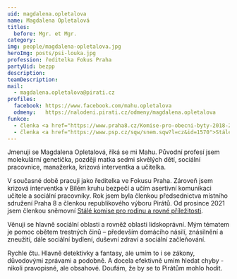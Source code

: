 ```yaml
---
uid: magdalena.opletalova
name: Magdalena Opletalová
titles:
  before: Mgr. et Mgr.
category:
img: people/magdalena-opletalova.jpg
heroImg: posts/psi-louka.jpg
profession: ředitelka Fokus Praha
partyUid: bezpp
description: 
teamDescription:
mail:
  - magdalena.opletalova@pirati.cz
profiles:
  facebook: https://www.facebook.com/mahu.opletalova
  odmeny:   https://nalodeni.pirati.cz/odmeny/magdalena.opletalova
funkce:
  - členka <a href="https://www.praha8.cz/Komise-pro-obecni-byty-2018-2022.html">Komise pro obecní byty RMČP8</a>
  - členka <a href="https://www.psp.cz/sqw/snem.sqw?l=cz&id=1570">Stálé komise pro rodinu a rovné příležitosti PSP ČR</a>
---
```

Jmenuji se Magdalena Opletalová, říká se mi Mahu. Původní profesí jsem molekulární genetička, později matka sedmi skvělých dětí, sociální pracovnice, manažerka, krizová interventka a učitelka. 

V současné době pracuji jako ředitelka ve Fokusu Praha. Zároveň jsem krizová interventka v Bílém kruhu bezpečí a učím asertivní komunikaci učitele a sociální pracovníky. Rok jsem byla členkou předsednictva místního sdružení Praha 8 a členkou republikového výboru Pirátů. Od prosince 2021 jsem členkou sněmovní [Stálé komise pro rodinu a rovné příležitosti](https://www.psp.cz/sqw/snem.sqw?l=cz&id=1570).

Věnuji se hlavně sociální oblasti a rovněž oblasti lidskoprávní. Mým tématem je pomoc obětem trestných činů – především domácího násilí, znásilnění a zneužití, dále sociální bydlení, duševní zdraví a sociální začleňování. 

Rychle čtu. Hlavně detektivky a fantasy, ale umím to i se zákony, důvodovými zprávami a podobně. A docela efektivně umím hledat chyby - nikoli pravopisné, ale obsahové. Doufám, že by se to Pirátům mohlo hodit.

